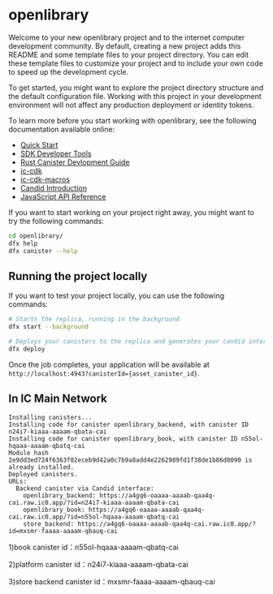 # openlibrary

Welcome to your new openlibrary project and to the internet computer development community. By default, creating a new project adds this README and some template files to your project directory. You can edit these template files to customize your project and to include your own code to speed up the development cycle.

To get started, you might want to explore the project directory structure and the default configuration file. Working with this project in your development environment will not affect any production deployment or identity tokens.

To learn more before you start working with openlibrary, see the following documentation available online:

- [Quick Start](https://smartcontracts.org/docs/quickstart/quickstart-intro.html)
- [SDK Developer Tools](https://smartcontracts.org/docs/developers-guide/sdk-guide.html)
- [Rust Canister Devlopment Guide](https://smartcontracts.org/docs/rust-guide/rust-intro.html)
- [ic-cdk](https://docs.rs/ic-cdk)
- [ic-cdk-macros](https://docs.rs/ic-cdk-macros)
- [Candid Introduction](https://smartcontracts.org/docs/candid-guide/candid-intro.html)
- [JavaScript API Reference](https://erxue-5aaaa-aaaab-qaagq-cai.raw.ic0.app)

If you want to start working on your project right away, you might want to try the following commands:

```bash
cd openlibrary/
dfx help
dfx canister --help
```

## Running the project locally

If you want to test your project locally, you can use the following commands:

```bash
# Starts the replica, running in the background
dfx start --background

# Deploys your canisters to the replica and generates your candid interface
dfx deploy
```

Once the job completes, your application will be available at `http://localhost:4943?canisterId={asset_canister_id}`.

## In IC Main Network
```shell
Installing canisters...
Installing code for canister openlibrary_backend, with canister ID n24i7-kiaaa-aaaam-qbata-cai
Installing code for canister openlibrary_book, with canister ID n55ol-hqaaa-aaaam-qbatq-cai
Module hash 2e9dd3ed724f6363f82eceb9d42a0c7b9a8add4e2262989fd1f38de1b86d0090 is already installed.
Deployed canisters.
URLs:
  Backend canister via Candid interface:
    openlibrary_backend: https://a4gq6-oaaaa-aaaab-qaa4q-cai.raw.ic0.app/?id=n24i7-kiaaa-aaaam-qbata-cai
    openlibrary_book: https://a4gq6-oaaaa-aaaab-qaa4q-cai.raw.ic0.app/?id=n55ol-hqaaa-aaaam-qbatq-cai
    store_backend: https://a4gq6-oaaaa-aaaab-qaa4q-cai.raw.ic0.app/?id=mxsmr-faaaa-aaaam-qbauq-cai
```
1)book canister id：n55ol-hqaaa-aaaam-qbatq-cai

2)platform canister id：n24i7-kiaaa-aaaam-qbata-cai

3)store backend canister id：mxsmr-faaaa-aaaam-qbauq-cai